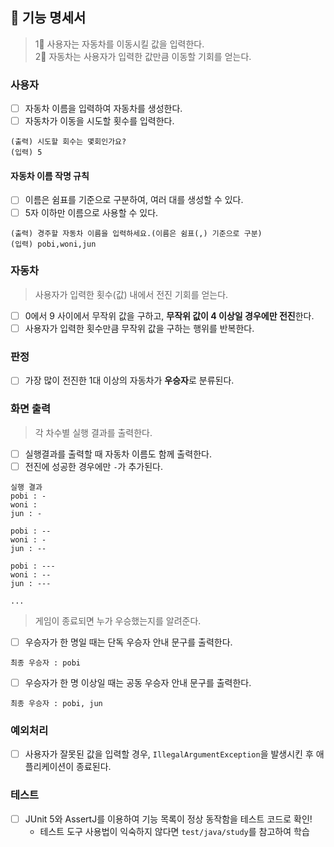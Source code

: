 ## 🚀 기능 명세서
> 1⃣ 사용자는 자동차를 이동시킬 값을 입력한다. <br>
> 2⃣ 자동차는 사용자가 입력한 값만큼 이동할 기회를 얻는다.

### 사용자
- [ ] 자동차 이름을 입력하여 자동차를 생성한다.
- [ ] 자동차가 이동을 시도할 횟수를 입력한다.
```
(출력) 시도할 회수는 몇회인가요?
(입력) 5
```

#### 자동차 이름 작명 규칙
- [ ] 이름은 쉼표를 기준으로 구분하여, 여러 대를 생성할 수 있다.
- [ ] 5자 이하만 이름으로 사용할 수 있다.
```
(출력) 경주할 자동차 이름을 입력하세요.(이름은 쉼표(,) 기준으로 구분)
(입력) pobi,woni,jun
```

### 자동차
> 사용자가 입력한 횟수(값) 내에서 전진 기회를 얻는다.

- [ ] 0에서 9 사이에서 무작위 값을 구하고, **무작위 값이 4 이상일 경우에만 전진**한다.
- [ ] 사용자가 입력한 횟수만큼 무작위 값을 구하는 행위를 반복한다.

### 판정

- [ ] 가장 많이 전진한 1대 이상의 자동차가 **우승자**로 분류된다.

### 화면 출력
> 각 차수별 실행 결과를 출력한다.
- [ ] 실행결과를 출력할 때 자동차 이름도 함께 출력한다.
- [ ] 전진에 성공한 경우에만 `-`가 추가된다.

```
실행 결과
pobi : -
woni : 
jun : -

pobi : --
woni : -
jun : --

pobi : ---
woni : --
jun : ---

...
```

> 게임이 종료되면 누가 우승했는지를 알려준다.<br>

- [ ] 우승자가 한 명일 때는 단독 우승자 안내 문구를 출력한다.
```
최종 우승자 : pobi
```
- [ ] 우승자가 한 명 이상일 때는 공동 우승자 안내 문구를 출력한다.
```
최종 우승자 : pobi, jun
```


### 예외처리
- [ ] 사용자가 잘못된 값을 입력할 경우, `IllegalArgumentException`을 발생시킨 후 애플리케이션이 종료된다.

### 테스트
- [ ]  JUnit 5와 AssertJ를 이용하여 기능 목록이 정상 동작함을 테스트 코드로 확인!
    - 테스트 도구 사용법이 익숙하지 않다면 `test/java/study`를 참고하여 학습
